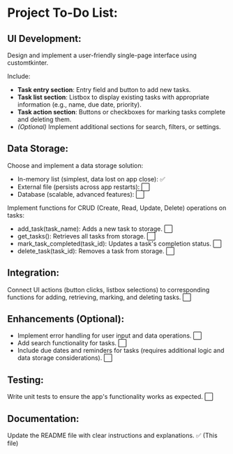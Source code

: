 # Project To-Do List:

## UI Development:

Design and implement a user-friendly single-page interface using customtkinter.

Include:
- **Task entry section**: Entry field and button to add new tasks.
- **Task list section**: Listbox to display existing tasks with appropriate information (e.g., name, due date, priority).
- **Task action section**: Buttons or checkboxes for marking tasks complete and deleting them.
- *(Optional)* Implement additional sections for search, filters, or settings.

## Data Storage:

Choose and implement a data storage solution:

- In-memory list (simplest, data lost on app close): ✅
- External file (persists across app restarts): ⬜
- Database (scalable, advanced features): ⬜

Implement functions for CRUD (Create, Read, Update, Delete) operations on tasks:
- add_task(task_name): Adds a new task to storage. ⬜
- get_tasks(): Retrieves all tasks from storage. ⬜
- mark_task_completed(task_id): Updates a task's completion status. ⬜
- delete_task(task_id): Removes a task from storage. ⬜

## Integration:

Connect UI actions (button clicks, listbox selections) to corresponding functions for adding, retrieving, marking, and deleting tasks. ⬜

## Enhancements (Optional):

- Implement error handling for user input and data operations. ⬜
- Add search functionality for tasks. ⬜
- Include due dates and reminders for tasks (requires additional logic and data storage considerations). ⬜

## Testing:

Write unit tests to ensure the app's functionality works as expected. ⬜

## Documentation:

Update the README file with clear instructions and explanations. ✅ (This file)

